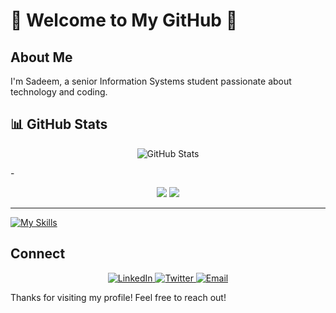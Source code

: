 # 🌸 Welcome to My GitHub 🌸

## About Me
I'm Sadeem, a senior Information Systems student passionate about technology and coding.

## 📊 GitHub Stats
<p align="center">
  <img src="https://github-readme-stats.vercel.app/api?username=Sadeemm0&show_icons=true&theme=radical&hide_border=true&bg_color=ffccf9&title_color=ff4f9c&icon_color=ff4f9c&text_color=ff69b4" alt="GitHub Stats" />
</p>
-  
<p align="center">
  <img src="https://github-readme-stats.vercel.app/api?username=sadeem&show_icons=true&theme=rose_pine&title_color=FFB6C1&icon_color=FFC0CB&bg_color=1A1A1A&text_color=FFC0CB&border_color=FFB6C1" />
  <img src="https://github-readme-streak-stats.herokuapp.com?user=sadeem&theme=rose_pine&border=FFB6C1&ring=FFC0CB&fire=FFC0CB&currStreakLabel=FFC0CB" />
</p>

----
[![My Skills](https://skillicons.dev/icons?i=js,html,css,py,r,aws,arduino,ros,ubuntu,vscode,cpp,linux,mysql,php)](https://skillicons.dev)

## Connect
<p align="center">
  <a href="your_linkedin_profile">
    <img src="https://img.shields.io/badge/LinkedIn-%23ff69b4?style=for-the-badge&logo=linkedin&logoColor=white" alt="LinkedIn" />
  </a>
  <a href="your_twitter_profile">
    <img src="https://img.shields.io/badge/Twitter-%23ff69b4?style=for-the-badge&logo=twitter&logoColor=white" alt="Twitter" />
  </a>
  <a href="mailto:sadeemasiri21@gmail.com">
    <img src="https://img.shields.io/badge/Email-%23ff69b4?style=for-the-badge&logo=gmail&logoColor=white" alt="Email" />
  </a>
</p>

Thanks for visiting my profile! Feel free to reach out!